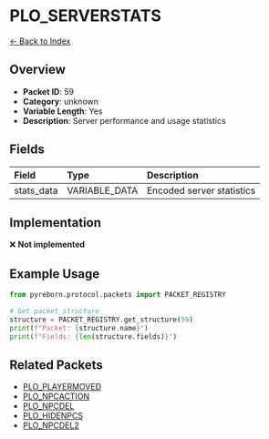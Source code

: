 # PLO_SERVERSTATS

[← Back to Index](../index.md)

## Overview

- **Packet ID**: 59
- **Category**: unknown
- **Variable Length**: Yes
- **Description**: Server performance and usage statistics

## Fields

| Field | Type | Description |
|:------|:-----|:------------|
| stats_data | VARIABLE_DATA | Encoded server statistics |

## Implementation

❌ **Not implemented**

## Example Usage

```python
from pyreborn.protocol.packets import PACKET_REGISTRY

# Get packet structure
structure = PACKET_REGISTRY.get_structure(59)
print(f"Packet: {structure.name}")
print(f"Fields: {len(structure.fields)}")
```

## Related Packets

- [PLO_PLAYERMOVED](PLO_PLAYERMOVED.md)
- [PLO_NPCACTION](PLO_NPCACTION.md)
- [PLO_NPCDEL](PLO_NPCDEL.md)
- [PLO_HIDENPCS](PLO_HIDENPCS.md)
- [PLO_NPCDEL2](PLO_NPCDEL2.md)
